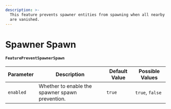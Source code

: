 ```yaml
---
description: >-
  This feature prevents spawner entities from spawning when all nearby players
  are vanished.
---
```


# Spawner Spawn

#### `FeaturePreventSpawnerSpawn`

| Parameter | Description                                     | Default Value | Possible Values |
| --------- | ----------------------------------------------- | ------------- | --------------- |
| `enabled` | Whether to enable the spawner spawn prevention. | `true`        | `true`, `false` |
